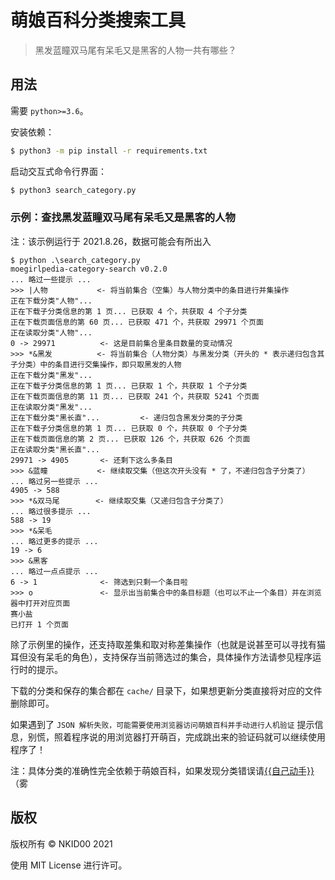 # 萌娘百科分类搜索工具

> 黑发蓝瞳双马尾有呆毛又是黑客的人物一共有哪些？

## 用法

需要 `python>=3.6`。

安装依赖：

```sh
$ python3 -m pip install -r requirements.txt
```

启动交互式命令行界面：

```sh
$ python3 search_category.py
```

### 示例：查找黑发蓝瞳双马尾有呆毛又是黑客的人物

注：该示例运行于 2021.8.26，数据可能会有所出入

```
$ python .\search_category.py
moegirlpedia-category-search v0.2.0
... 略过一些提示 ...
>>> |人物           <- 将当前集合（空集）与人物分类中的条目进行并集操作
正在下载分类"人物"...
正在下载子分类信息的第 1 页... 已获取 4 个，共获取 4 个子分类
正在下载页面信息的第 60 页... 已获取 471 个，共获取 29971 个页面
正在读取分类"人物"...
0 -> 29971          <- 这是目前集合里条目数量的变动情况
>>> *&黑发          <- 将当前集合（人物分类）与黑发分类（开头的 * 表示递归包含其子分类）中的条目进行交集操作，即只取黑发的人物
正在下载分类"黑发"...
正在下载子分类信息的第 1 页... 已获取 1 个，共获取 1 个子分类
正在下载页面信息的第 11 页... 已获取 241 个，共获取 5241 个页面
正在读取分类"黑发"...
正在下载分类"黑长直"...         <- 递归包含黑发分类的子分类
正在下载子分类信息的第 1 页... 已获取 0 个，共获取 0 个子分类
正在下载页面信息的第 2 页... 已获取 126 个，共获取 626 个页面
正在读取分类"黑长直"...
29971 -> 4905       <- 还剩下这么多条目
>>> &蓝瞳           <- 继续取交集（但这次开头没有 * 了，不递归包含子分类了）
... 略过另一些提示 ...
4905 -> 588
>>> *&双马尾        <- 继续取交集（又递归包含子分类了）
... 略过很多提示 ...
588 -> 19
>>> *&呆毛
... 略过更多的提示 ...
19 -> 6
>>> &黑客
... 略过一点点提示 ...
6 -> 1              <- 筛选到只剩一个条目啦
>>> o               <- 显示出当前集合中的条目标题（也可以不止一个条目）并在浏览器中打开对应页面
赛小盐
已打开 1 个页面
```

除了示例里的操作，还支持取差集和取对称差集操作（也就是说甚至可以寻找有猫耳但没有呆毛的角色），支持保存当前筛选过的集合，具体操作方法请参见程序运行时的提示。

下载的分类和保存的集合都在 `cache/` 目录下，如果想更新分类直接将对应的文件删除即可。

如果遇到了 `JSON 解析失败，可能需要使用浏览器访问萌娘百科并手动进行人机验证` 提示信息，别慌，照着程序说的用浏览器打开萌百，完成跳出来的验证码就可以继续使用程序了！

注：具体分类的准确性完全依赖于萌娘百科，如果发现分类错误请[{{自己动手}}](https://zh.moegirl.org.cn/Template:%E8%87%AA%E5%B7%B1%E5%8A%A8%E6%89%8B)（雾

## 版权

版权所有 © NKID00 2021

使用 MIT License 进行许可。
